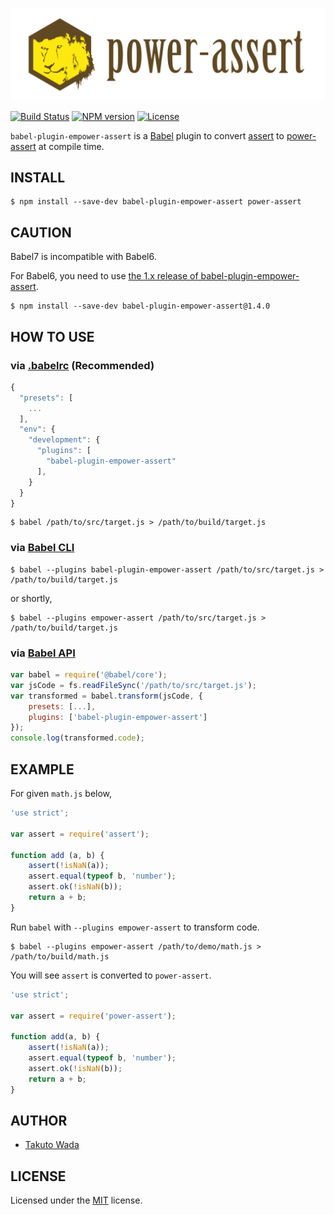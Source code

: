 [![power-assert][power-assert-banner]][power-assert-url]

[![Build Status][travis-image]][travis-url]
[![NPM version][npm-image]][npm-url]
[![License][license-image]][license-url]


`babel-plugin-empower-assert` is a [Babel](https://babeljs.io/) plugin to convert [assert](https://nodejs.org/api/assert.html) to [power-assert](https://github.com/power-assert-js/power-assert) at compile time.


INSTALL
---------------------------------------

```
$ npm install --save-dev babel-plugin-empower-assert power-assert
```


CAUTION
---------------------------------------

Babel7 is incompatible with Babel6.

For Babel6, you need to use [the 1.x release of babel-plugin-empower-assert](https://github.com/power-assert-js/babel-plugin-empower-assert/tree/v1.4.0).

```
$ npm install --save-dev babel-plugin-empower-assert@1.4.0
```


HOW TO USE
---------------------------------------


### via [.babelrc](http://babeljs.io/docs/usage/babelrc/) (Recommended)

```javascript
{
  "presets": [
    ...
  ],
  "env": {
    "development": {
      "plugins": [
        "babel-plugin-empower-assert"
      ],
    }
  }
}
```

```
$ babel /path/to/src/target.js > /path/to/build/target.js
```


### via [Babel CLI](http://babeljs.io/docs/usage/cli/)

```
$ babel --plugins babel-plugin-empower-assert /path/to/src/target.js > /path/to/build/target.js
```

or shortly,

```
$ babel --plugins empower-assert /path/to/src/target.js > /path/to/build/target.js
```


### via [Babel API](http://babeljs.io/docs/usage/api/)

```javascript
var babel = require('@babel/core');
var jsCode = fs.readFileSync('/path/to/src/target.js');
var transformed = babel.transform(jsCode, {
    presets: [...],
    plugins: ['babel-plugin-empower-assert']
});
console.log(transformed.code);
```


EXAMPLE
---------------------------------------

For given `math.js` below,

```javascript
'use strict';

var assert = require('assert');

function add (a, b) {
    assert(!isNaN(a));
    assert.equal(typeof b, 'number');
    assert.ok(!isNaN(b));
    return a + b;
}
```

Run `babel` with `--plugins empower-assert` to transform code.

```
$ babel --plugins empower-assert /path/to/demo/math.js > /path/to/build/math.js
```

You will see `assert` is converted to `power-assert`.

```javascript
'use strict';

var assert = require('power-assert');

function add(a, b) {
    assert(!isNaN(a));
    assert.equal(typeof b, 'number');
    assert.ok(!isNaN(b));
    return a + b;
}
```


AUTHOR
---------------------------------------
* [Takuto Wada](https://github.com/twada)


LICENSE
---------------------------------------
Licensed under the [MIT](https://github.com/power-assert-js/babel-plugin-empower-assert/blob/master/LICENSE) license.


[power-assert-url]: https://github.com/GerHobbelt/power-assert
[power-assert-banner]: https://raw.githubusercontent.com/power-assert-js/power-assert-js-logo/master/banner/banner-official-fullcolor.png

[travis-url]: https://travis-ci.org/GerHobbelt/babel-plugin-empower-assert
[travis-image]: https://secure.travis-ci.org/GerHobbelt/babel-plugin-empower-assert.svg?branch=master

[npm-url]: https://npmjs.org/package/@gerhobbelt/babel-plugin-empower-assert
[npm-image]: https://badge.fury.io/js/@gerhobbelt/babel-plugin-empower-assert.svg

[license-url]: https://github.com/GerHobbelt/babel-plugin-empower-assert/blob/master/LICENSE
[license-image]: https://img.shields.io/badge/license-MIT-brightgreen.svg
